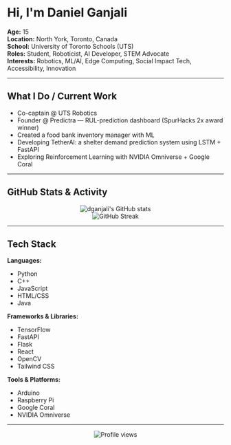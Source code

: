 <!-- Profile README for Daniel Ganjali -->
# Hi, I'm Daniel Ganjali

**Age:** 15  
**Location:** North York, Toronto, Canada  
**School:** University of Toronto Schools (UTS)  
**Roles:** Student, Roboticist, AI Developer, STEM Advocate  
**Interests:** Robotics, ML/AI, Edge Computing, Social Impact Tech, Accessibility, Innovation

---

## What I Do / Current Work

- Co-captain @ UTS Robotics
- Founder @ Predictra — RUL-prediction dashboard (SpurHacks 2x award winner)
- Created a food bank inventory manager with ML
- Developing TetherAI: a shelter demand prediction system using LSTM + FastAPI
- Exploring Reinforcement Learning with NVIDIA Omniverse + Google Coral

---

## GitHub Stats & Activity

<p align="center">
  <img src="https://github-readme-stats.vercel.app/api?username=dganjali&show_icons=true&theme=dark&hide_title=true" alt="dganjali's GitHub stats" />
  <br/>
  <img src="https://streak-stats.demolab.com?user=dganjali&theme=dark&hide_title=true" alt="GitHub Streak" />
</p>

---

## Tech Stack

**Languages:**
  - Python
  - C++
  - JavaScript
  - HTML/CSS
  - Java
  
**Frameworks & Libraries:**
  - TensorFlow
  - FastAPI
  - Flask
  - React
  - OpenCV
  - Tailwind CSS

**Tools & Platforms:**
  - Arduino
  - Raspberry Pi
  - Google Coral
  - NVIDIA Omniverse

---

<p align="center">
  <img src="https://komarev.com/ghpvc/?username=dganjali&label=Profile%20views&color=0e75b6&style=flat" alt="Profile views"/>
</p>
